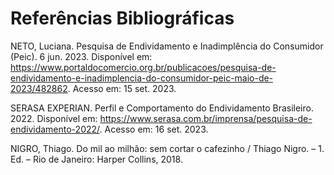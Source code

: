 # Referências Bibliográficas

NETO, Luciana. Pesquisa de Endividamento e Inadimplência do Consumidor (Peic). 6 jun. 2023. Disponível em: https://www.portaldocomercio.org.br/publicacoes/pesquisa-de-endividamento-e-inadimplencia-do-consumidor-peic-maio-de-2023/482862. Acesso em: 15 set. 2023. 

 SERASA EXPERIAN. Perfil e Comportamento do Endividamento Brasileiro.  2022. Disponível em: https://www.serasa.com.br/imprensa/pesquisa-de-endividamento-2022/. Acesso em: 16 set. 2023. 

 NIGRO, Thiago. Do mil ao milhão: sem cortar o cafezinho / Thiago Nigro. – 1. Ed. – Rio de Janeiro: Harper Collins, 2018. 
